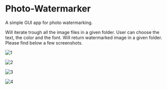 # Photo-Watermarker

A simple GUI app for photo watermarking.

Will iterate trough all the image files in a given folder.
User can choose the text, the color and the font.
Will return watermarked image in a given folder.
Please find below a few screenshots.

![1](https://user-images.githubusercontent.com/74539736/107414206-9abeb800-6b09-11eb-85d8-ef5584760782.PNG)

![2](https://user-images.githubusercontent.com/74539736/107414208-9b574e80-6b09-11eb-96ba-6a30da9979a0.PNG)

![3](https://user-images.githubusercontent.com/74539736/107414209-9befe500-6b09-11eb-9fe3-4172dbb01a4c.PNG)

![4](https://user-images.githubusercontent.com/74539736/107414211-9befe500-6b09-11eb-936b-9e47e84aea8d.PNG)

